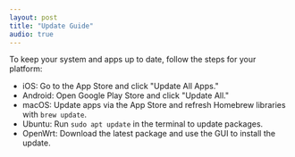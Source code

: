 ```yaml
---
layout: post  
title: "Update Guide"  
audio: true  
---
```


To keep your system and apps up to date, follow the steps for your platform:

- iOS: Go to the App Store and click "Update All Apps."
- Android: Open Google Play Store and click "Update All."
- macOS: Update apps via the App Store and refresh Homebrew libraries with `brew update`.
- Ubuntu: Run `sudo apt update` in the terminal to update packages.
- OpenWrt: Download the latest package and use the GUI to install the update.

